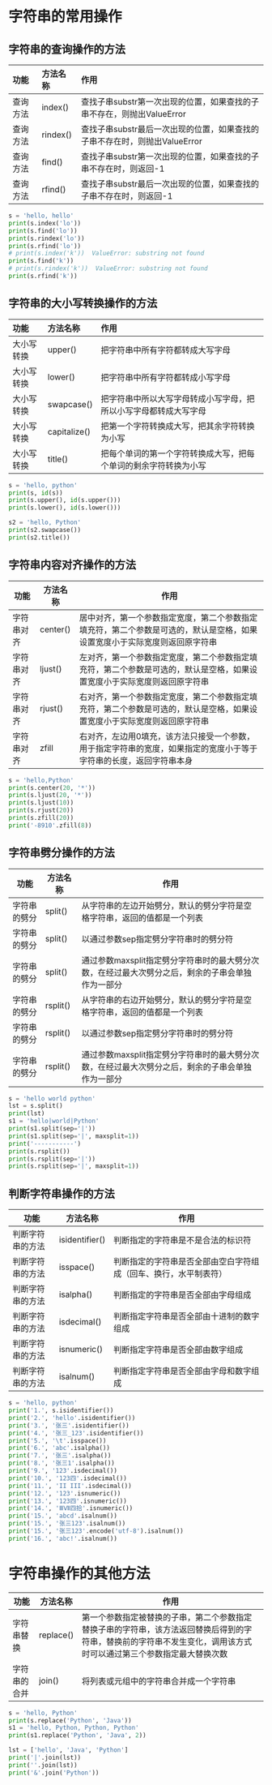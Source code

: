# 字符串的常用操作
## 字符串的查询操作的方法
 | 功能   | 方法名称     | 作用                                            |
 |:------|:----------|:-----------------------------------------------|
 | 查询方法 | index()  | 查找子串substr第一次出现的位置，如果查找的子串不存在，则抛出ValueError   |
 | 查询方法 | rindex() | 查找子串substr最后一次出现的位置，如果查找的子串不存在时，则抛出ValueError |
 | 查询方法 | find()   | 查找子串substr第一次出现的位置，如果查找的子串不存在时，则返回-1          |
 | 查询方法 | rfind()  | 查找子串substr最后一次出现的位置，如果查找的子串不存在时，则返回-1         |

```Python
s = 'hello, hello'
print(s.index('lo'))
print(s.find('lo'))
print(s.rindex('lo'))
print(s.rfind('lo'))
# print(s.index('k'))  ValueError: substring not found
print(s.find('k'))
# print(s.rindex('k'))  ValueError: substring not found
print(s.rfind('k'))
```

## 字符串的大小写转换操作的方法
 | 功能    | 方法名称         | 作用                               |
 |:-------|:--------------|:----------------------------------|
 | 大小写转换 | upper()      | 把字符串中所有字符都转成大写字母                 |
 | 大小写转换 | lower()      | 把字符串中所有字符都转成小写字母                 |
 | 大小写转换 | swapcase()   | 把字符串中所以大写字母转成小写字母，把所以小写字母都转成大写字母 |
 | 大小写转换 | capitalize() | 把第一个字符转换成大写，把其余字符转换为小写           |
 | 大小写转换 | title()      | 把每个单词的第一个字符转换成大写，把每个单词的剩余字符转换为小写 |

```Python
s = 'hello, python'
print(s, id(s))
print(s.upper(), id(s.upper()))
print(s.lower(), id(s.lower()))

s2 = 'hello, Python'
print(s2.swapcase())
print(s2.title())
```

## 字符串内容对齐操作的方法
 | 功能    | 方法名称     | 作用                                                            |
 |-------|----------|---------------------------------------------------------------|
 | 字符串对齐 | center() | 居中对齐，第一个参数指定宽度，第二个参数指定填充符，第二个参数是可选的，默认是空格，如果设置宽度小于实际宽度则返回原字符串 |
 | 字符串对齐 | ljust()  | 左对齐，第一个参数指定宽度，第二个参数指定填充符，第二个参数是可选的，默认是空格，如果设置宽度小于实际宽度则返回原字符串  |
 | 字符串对齐 | rjust()  | 右对齐，第一个参数指定宽度，第二个参数指定填充符，第二个参数是可选的，默认是空格，如果设置宽度小于实际宽度则返回原字符串  |
 | 字符串对齐 | zfill    | 右对齐，左边用0填充，该方法只接受一个参数，用于指定字符串的宽度，如果指定的宽度小于等于字符串的长度，返回字符串本身    |

```Python
s = 'hello,Python'
print(s.center(20, '*'))
print(s.ljust(20, '*'))
print(s.ljust(10))
print(s.rjust(20))
print(s.zfill(20))
print('-8910'.zfill(8))
```

## 字符串劈分操作的方法
 | 功能     | 方法名称     | 作用                                                   |
 |--------|----------|------------------------------------------------------|
 | 字符串的劈分 | split()  | 从字符串的左边开始劈分，默认的劈分字符是空格字符串，返回的值都是一个列表                 |
 | 字符串的劈分 | split()  | 以通过参数sep指定劈分字符串时的劈分符                                 |
 | 字符串的劈分 | split()  | 通过参数maxsplit指定劈分字符串时的最大劈分次数，在经过最大次劈分之后，剩余的子串会单独作为一部分 |
 | 字符串的劈分 | rsplit() | 从字符串的右边开始劈分，默认的劈分字符是空格字符串，返回的值都是一个列表                 |
 | 字符串的劈分 | rsplit() | 以通过参数sep指定劈分字符串时的劈分符                                 |
 | 字符串的劈分 | rsplit() | 通过参数maxsplit指定劈分字符串时的最大劈分次数，在经过最大次劈分之后，剩余的子串会单独作为一部分 |

```Python
s = 'hello world python'
lst = s.split()
print(lst)
s1 = 'hello|world|Python'
print(s1.split(sep='|'))
print(s1.split(sep='|', maxsplit=1))
print('-----------')
print(s.rsplit())
print(s.rsplit(sep='|'))
print(s.rsplit(sep='|', maxsplit=1))
```

## 判断字符串操作的方法
 | 功能       | 方法名称           | 作用                               |
 |----------|----------------|----------------------------------|
 | 判断字符串的方法 | isidentifier() | 判断指定的字符串是不是合法的标识符                |
 | 判断字符串的方法 | isspace()      | 判断指定的字符串是否全部由空白字符组成（回车、换行，水平制表符） |
 | 判断字符串的方法 | isalpha()      | 判断指定的字符串是否全部由字母组成                |
 | 判断字符串的方法 | isdecimal()    | 判断指定字符串是否全部由十进制的数字组成             |
 | 判断字符串的方法 | isnumeric()    | 判断指定字符串是否全部由数字组成                 |
 | 判断字符串的方法 | isalnum()      | 判断指定字符串是否全部由字母和数字组成              |

```Python
s = 'hello, python'
print('1.', s.isidentifier())
print('2.', 'hello'.isidentifier())
print('3.', '张三'.isidentifier())
print('4.', '张三_123'.isidentifier())
print('5.', '\t'.isspace())
print('6.', 'abc'.isalpha())
print('7.', '张三'.isalpha())
print('8.', '张三1'.isalpha())
print('9.', '123'.isdecimal())
print('10.', '123四'.isdecimal())
print('11.', 'II III'.isdecimal())
print('12.', '123'.isnumeric())
print('13.', '123四'.isnumeric())
print('14.', 'ⅢⅦ四拾'.isnumeric())
print('15.', 'abcd'.isalnum())
print('15.', '张三123'.isalnum())
print('15.', '张三123'.encode('utf-8').isalnum())
print('16.', 'abc!'.isalnum())
```

# 字符串操作的其他方法
 | 功能     | 方法名称      | 作用                                                                                |
 |--------|-----------|-----------------------------------------------------------------------------------|
 | 字符串替换  | replace() | 第一个参数指定被替换的子串，第二个参数指定替换子串的字符串，该方法返回替换后得到的字符串，替换前的字符串不发生变化，调用该方式时可以通过第三个参数指定最大替换次数 |
 | 字符串的合并 | join()    | 将列表或元组中的字符串合并成一个字符串                                                               |

```Python
s = 'hello, Python'
print(s.replace('Python', 'Java'))
s1 = 'hello, Python, Python, Python'
print(s1.replace('Python', 'Java', 2))

lst = ['hello', 'Java', 'Python']
print('|'.join(lst))
print(''.join(lst))
print('&'.join('Python'))
```
